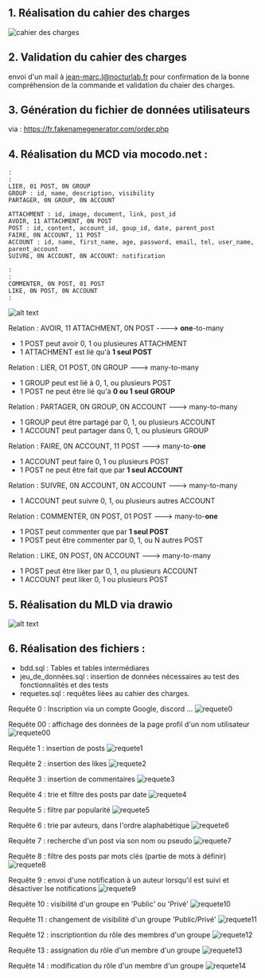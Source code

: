 ## 1. Réalisation du cahier des charges


![cahier des charges](Capture_cahier_des_charges.PNG)

## 2. Validation du cahier des charges
envoi d'un mail à  jean-marc.l@nocturlab.fr pour confirmation de la bonne compréhension de la commande et validation du chaier des charges.

## 3. Génération du fichier de données utilisateurs
 via : https://fr.fakenamegenerator.com/order.php

## 4. Réalisation du MCD via mocodo.net :
    :
    :
    LIER, 01 POST, 0N GROUP
    GROUP : id, name, description, visibility
    PARTAGER, 0N GROUP, 0N ACCOUNT

    ATTACHMENT : id, image, document, link, post_id
    AVOIR, 11 ATTACHMENT, 0N POST
    POST : id, content, account_id, goup_id, date, parent_post
    FAIRE, 0N ACCOUNT, 11 POST
    ACCOUNT : id, name, first_name, age, password, email, tel, user_name, parent_account
    SUIVRE, 0N ACCOUNT, 0N ACCOUNT: notification

    :
    :
    COMMENTER, 0N POST, 01 POST
    LIKE, 0N POST, 0N ACCOUNT
    :

![alt text](Capture_mcd_brief4.PNG)

Relation : AVOIR, 11 ATTACHMENT, 0N POST ----> **one**-to-many
- 1 POST peut avoir 0, 1 ou plusieures ATTACHMENT
- 1 ATTACHMENT est lié qu'à **1 seul POST**

Relation : LIER, O1 POST, 0N GROUP ---> many-to-many
- 1 GROUP peut est lié à 0, 1, ou plusieurs POST
- 1 POST ne peut être lié qu'à **0 ou 1 seul GROUP**

Relation : PARTAGER, 0N GROUP, 0N ACCOUNT ---> many-to-many
- 1 GROUP peut être partagé par 0, 1, ou plusieurs ACCOUNT
- 1 ACCOUNT peut partager dans 0, 1, ou plusieurs GROUP

Relation : FAIRE, 0N ACCOUNT, 11 POST  ---> many-to-**one**
- 1 ACCOUNT peut faire 0, 1 ou plusieurs POST
- 1 POST ne peut être fait que par **1 seul ACCOUNT**

Relation : SUIVRE, 0N ACCOUNT, 0N ACCOUNT ---> many-to-many
- 1 ACCOUNT peut suivre 0, 1, ou plusieurs autres ACCOUNT

Relation : COMMENTER, 0N POST, 01 POST ---> many-to-**one**
- 1 POST peut commenter que par **1 seul POST**
- 1 POST peut être commenter par 0, 1, ou N autres POST

Relation : LIKE, 0N POST, 0N ACCOUNT ---> many-to-many
- 1 POST peut être liker par 0, 1, ou plusieurs ACCOUNT
- 1 ACCOUNT peut liker 0, 1 ou plusieurs POST


## 5. Réalisation du MLD via drawio
![alt text](mld.drawio.png)


## 6. Réalisation des fichiers : 
- bdd.sql : Tables et tables intermédiares
- jeu_de_données.sql  : insertion de données nécessaires au test des fonctionnalités et des tests
- requetes.sql : requêtes lièes au cahier des charges.

Requête 0 : Inscription via un compte Google, discord ...
![requete0](Capture_code/requete0.png)

Requête 00 : affichage des données de la page profil d'un nom utilisateur
![requete00](Capture_code/requete00.png)

Requête 1 : insertion de posts 
![requete1](Capture_code/requete1.png)

Requête 2 : insertion des likes
![requete2](Capture_code/requete2.png)

Requête 3 : insertion de commentaires
![requete3](Capture_code/requete3.png)

Requête 4 : trie et filtre des posts par date
![requete4](Capture_code/requete4.png)

Requête 5 : filtre par popularité
![requete5](Capture_code/requete5.png)

Requête 6 : trie par auteurs, dans l'ordre alaphabétique
![requete6](Capture_code/requete6.png)

Requête 7 : recherche d'un post via son nom ou pseudo
![requete7](Capture_code/requete7.png)

Requête 8 : filtre des posts par mots clés (partie de mots à définir)
![requete8](Capture_code/requete8.png)

Requête 9 : envoi d'une notification à un auteur lorsqu'il est suivi
            et désactiver lse notifications
![requete9](Capture_code/requete9.png)

Requête 10 : visibilité d'un groupe en 'Public' ou 'Privé'
![requete10](Capture_code/requete10.png)

Requête 11 : changement de visibilité d'un groupe 'Public/Privé'
![requete11](Capture_code/requete11.png)

Requête 12 : inscriptiontion du rôle des membres d'un groupe
![requete12](Capture_code/requete12.png)

Requête 13 : assignation du rôle d'un membre d'un groupe
![requete13](Capture_code/requete13.png)

Requête 14 : modification du rôle d'un membre d'un groupe
![requete14](Capture_code/requete14.png)